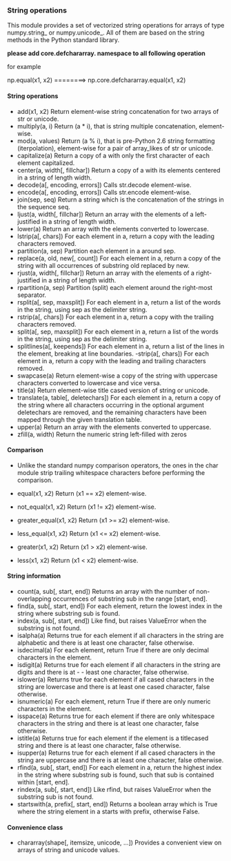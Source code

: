 ### String operations
This module provides a set of vectorized string operations for arrays of type numpy.string_ or numpy.unicode_. All of them are based on the string methods in the Python standard library.


__please add core.defchararray. namespace to all following operation__

for example

np.equal(x1, x2)  ========> np.core.defchararray.equal(x1, x2)




#### String operations
- add(x1, x2)	Return element-wise string concatenation for two arrays of str or unicode.
- multiply(a, i)	Return (a * i), that is string multiple concatenation, element-wise.
- mod(a, values)	Return (a % i), that is pre-Python 2.6 string formatting (iterpolation), element-wise for a pair of array_likes of str or unicode.
- capitalize(a)	Return a copy of a with only the first character of each element capitalized.
- center(a, width[, fillchar])	Return a copy of a with its elements centered in a string of length width.
- decode(a[, encoding, errors])	Calls str.decode element-wise.
- encode(a[, encoding, errors])	Calls str.encode element-wise.
- join(sep, seq)	Return a string which is the concatenation of the strings in the sequence seq.
- ljust(a, width[, fillchar])	Return an array with the elements of a left-justified in a string of length width.
- lower(a)	Return an array with the elements converted to lowercase.
- lstrip(a[, chars])	For each element in a, return a copy with the leading characters removed.
- partition(a, sep)	Partition each element in a around sep.
- replace(a, old, new[, count])	For each element in a, return a copy of the string with all occurrences of substring old replaced by new.
- rjust(a, width[, fillchar])	Return an array with the elements of a right-justified in a string of length width.
- rpartition(a, sep)	Partition (split) each element around the right-most separator.
- rsplit(a[, sep, maxsplit])	For each element in a, return a list of the words in the string, using sep as the delimiter string.
- rstrip(a[, chars])	For each element in a, return a copy with the trailing characters removed.
- split(a[, sep, maxsplit])	For each element in a, return a list of the words in the string, using sep as the delimiter string.
- splitlines(a[, keepends])	For each element in a, return a list of the lines in the element, breaking at line boundaries.
 -strip(a[, chars])	For each element in a, return a copy with the leading and trailing characters removed.
- swapcase(a)	Return element-wise a copy of the string with uppercase characters converted to lowercase and vice versa.
- title(a)	Return element-wise title cased version of string or unicode.
- translate(a, table[, deletechars])	For each element in a, return a copy of the string where all characters occurring in the optional argument deletechars are removed, and the remaining characters have been mapped through the given translation table.
- upper(a)	Return an array with the elements converted to uppercase.
- zfill(a, width)	Return the numeric string left-filled with zeros
#### Comparison
- Unlike the standard numpy comparison operators, the ones in the char module strip trailing whitespace characters before performing the comparison.

- equal(x1, x2)	Return (x1 == x2) element-wise.
- not_equal(x1, x2)	Return (x1 != x2) element-wise.
- greater_equal(x1, x2)	Return (x1 >= x2) element-wise.
- less_equal(x1, x2)	Return (x1 <= x2) element-wise.
- greater(x1, x2)	Return (x1 > x2) element-wise.
- less(x1, x2)	Return (x1 < x2) element-wise.
#### String information
- count(a, sub[, start, end])	Returns an array with the number of non-overlapping occurrences of substring sub in the range [start, end].
- find(a, sub[, start, end])	For each element, return the lowest index in the string where substring sub is found.
- index(a, sub[, start, end])	Like find, but raises ValueError when the substring is not found.
- isalpha(a)	Returns true for each element if all characters in the string are alphabetic and there is at least one character, false otherwise.
- isdecimal(a)	For each element, return True if there are only decimal characters in the element.
- isdigit(a)	Returns true for each element if all characters in the string are digits and there is at - - least one character, false otherwise.
- islower(a)	Returns true for each element if all cased characters in the string are lowercase and there is at least one cased character, false otherwise.
- isnumeric(a)	For each element, return True if there are only numeric characters in the element.
- isspace(a)	Returns true for each element if there are only whitespace characters in the string and there is at least one character, false otherwise.
- istitle(a)	Returns true for each element if the element is a titlecased string and there is at least one character, false otherwise.
- isupper(a)	Returns true for each element if all cased characters in the string are uppercase and there is at least one character, false otherwise.
- rfind(a, sub[, start, end])	For each element in a, return the highest index in the string where substring sub is found, such that sub is contained within [start, end].
- rindex(a, sub[, start, end])	Like rfind, but raises ValueError when the substring sub is not found.
- startswith(a, prefix[, start, end])	Returns a boolean array which is True where the string element in a starts with prefix, otherwise False.
#### Convenience class
- chararray(shape[, itemsize, unicode, …])	Provides a convenient view on arrays of string and unicode values.